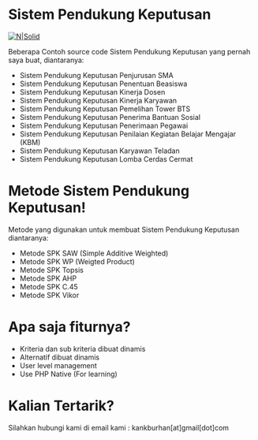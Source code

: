 # Sistem Pendukung Keputusan

[![N|Solid](https://english.newsatfirst.com/support/images/youtube.jpg)](https://www.youtube.com/playlist?list=PLmUohfxwMl0jnS1xrwr-MPNRPeNjV-jjT)

Beberapa Contoh source code Sistem Pendukung Keputusan yang pernah saya buat, diantaranya:

  - Sistem Pendukung Keputusan Penjurusan SMA
  - Sistem Pendukung Keputusan Penentuan Beasiswa
  - Sistem Pendukung Keputusan Kinerja Dosen
  - Sistem Pendukung Keputusan Kinerja Karyawan
  - Sistem Pendukung Keputusan Pemelihan Tower BTS
  - Sistem Pendukung Keputusan Penerima Bantuan Sosial
  - Sistem Pendukung Keputusan Penerimaan Pegawai
  - Sistem Pendukung Keputusan Penilaian Kegiatan Belajar Mengajar (KBM)
  - Sistem Pendukung Keputusan Karyawan Teladan
  - Sistem Pendukung Keputusan Lomba Cerdas Cermat

# Metode Sistem Pendukung Keputusan!
Metode yang digunakan untuk membuat Sistem Pendukung Keputusan diantaranya:
  - Metode SPK SAW (Simple Additive Weighted)
  - Metode SPK WP (Weigted Product)
  - Metode SPK Topsis
  - Metode SPK AHP
  - Metode SPK C.45
  - Metode SPK Vikor


# Apa saja fiturnya?
  - Kriteria dan sub kriteria dibuat dinamis
  - Alternatif dibuat dinamis
  - User level management
  - Use PHP Native (For learning)

# Kalian Tertarik?
Silahkan hubungi kami di email kami : kankburhan[at]gmail[dot]com
